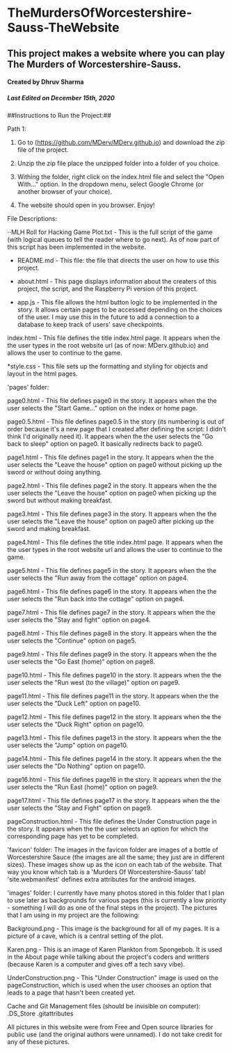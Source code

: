 # TheMurdersOfWorcestershire-Sauss-TheWebsite
## This project makes a website where you can play The Murders of Worcestershire-Sauss.
#### Created by Dhruv Sharma
##### Last Edited on December 15th, 2020

##Instructions to Run the Project:##

Path 1:

  1. Go to (https://github.com/MDerv/MDerv.github.io) and download the zip file of the project.


  2. Unzip the zip file place the unzipped folder into a folder of you choice.

  3. Withing the folder, right click on the index.html file and select the "Open With..." option. In the dropdown menu, select Google Chrome (or another browser of your choice).

  4. The website should open in you browser. Enjoy!

File Descriptions:

⋅⋅MLH Roll for Hacking Game Plot.txt - This is the full script of the game (with logical queues to tell the reader where to go next). As of now part of this script has been implemented in the website.

  * README.md - This file: the file that directs the user on how to use this project.

  * about.html - This page displays information about the creaters of this project, the script, and the Raspberry Pi version of this project.

  * app.js - This file allows the html button logic to be implemented in the story. It allows certain pages to be accessed depending on the choices of the user. I may use this in the future to add a connection to a database to keep track of users' save checkpoints.

index.html - This file defines the title index.html page. It appears when the the user types in the root website url (as of now: MDerv.github.io) and allows the user to continue to the game.

  *style.css - This file sets up the formatting and styling for objects and layout in the html pages.

'pages' folder:

page0.html - This file defines page0 in the story. It appears when the the user selects the "Start Game..." option on the index or home page.

page0.5.html - This file defines page0.5 in the story (its numbering is out of order because it's a new page that I created after defining the script: I didn't think I'd originally need it). It appears when the the user selects the "Go back to sleep" option on page0. It basically redirects back to page0.

page1.html - This file defines page1 in the story. It appears when the the user selects the "Leave the house" option on page0 without picking up the sword or without doing anything.

page2.html - This file defines page2 in the story. It appears when the the user selects the "Leave the house" option on page0 when picking up the sword but without making breakfast.

page3.html - This file defines page3 in the story. It appears when the the user selects the "Leave the house" option on page0 after picking up the sword and making breakfast.

page4.html - This file defines the title index.html page. It appears when the the user types in the root website url and allows the user to continue to the game.

page5.html - This file defines page5 in the story. It appears when the the user selects the "Run away from the cottage" option on page4.

page6.html - This file defines page6 in the story. It appears when the the user selects the "Run back into the cottage" option on page4.

page7.html - This file defines page7 in the story. It appears when the the user selects the "Stay and fight" option on page4.

page8.html - This file defines page8 in the story. It appears when the the user selects the "Continue" option on page5.

page9.html - This file defines page9 in the story. It appears when the the user selects the "Go East (home)" option on page8.

page10.html - This file defines page10 in the story. It appears when the the user selects the "Run west (to the village)" option on page9.

page11.html - This file defines page11 in the story. It appears when the the user selects the "Duck Left" option on page10.

page12.html - This file defines page12 in the story. It appears when the the user selects the "Duck Right" option on page10.

page13.html - This file defines page13 in the story. It appears when the the user selects the "Jump" option on page10.

page14.html - This file defines page14 in the story. It appears when the the user selects the "Do Nothing" option on page10.

page16.html - This file defines page16 in the story. It appears when the the user selects the "Run East (home)" option on page9.

page17.html - This file defines page17 in the story. It appears when the the user selects the "Stay and Fight" option on page9.

pageConstruction.html - This file defines the Under Construction page in the story. It appears when the the user selects an option for which the corresponding page has yet to be completed.

'favicon' folder:
The images in the favicon folder are images of a bottle of Worcestershire Sauce (the images are all the same; they just are in different sizes). These images show up as the icon on each tab of the website. That way you know which tab is a 'Murders Of Worcestershire-Sauss' tab! 'site.webmanifest' defines extra attributes for the android images.

'images' folder:
I currently have many photos stored in this folder that I plan to use later as backgrounds for various pages (this is currently a low priority - something I will do as one of the final steps in the project). The pictures that I am using in my project are the following:

Background.png - This image is the background for all of my pages. It is a picture of a cave, which is a central setting of the plot.

Karen.png - This is an image of Karen Plankton from Spongebob. It is used in the About page while talking about the project's coders and writters (because Karen is a computer and gives off a tech savy vibe).

UnderConstruction.png - This "Under Construction" image is used on the pageConstruction, which is used when the user chooses an option that leads to a page that hasn't been created yet.

Cache and Git Management files (should be invisible on computer):
.DS_Store
.gitattributes


All pictures in this website were from Free and Open source libraries for public use (and the original authors were unnamed). I do not take credit for any of these pictures.
